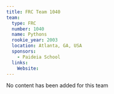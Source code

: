 ```yaml
---
title: FRC Team 1040
team:
  type: FRC
  number: 1040
  name: Pythons
  rookie_year: 2003
  location: Atlanta, GA, USA
  sponsors:
    - Paideia School
  links:
    Website: 
---
```

No content has been added for this team